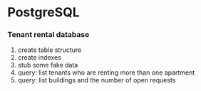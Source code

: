 # PostgreSQL

### Tenant rental database
1. create table structure
2. create indexes
3. stub some fake data
4. query: list tenants who are renting more than one apartment
5. query: list buildings and the number of open requests

